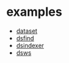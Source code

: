 
# examples

+ [dataset](dataset/)
+ [dsfind](dsfind/)
+ [dsindexer](dsindexer/)
+ [dsws](dsws/)








































































